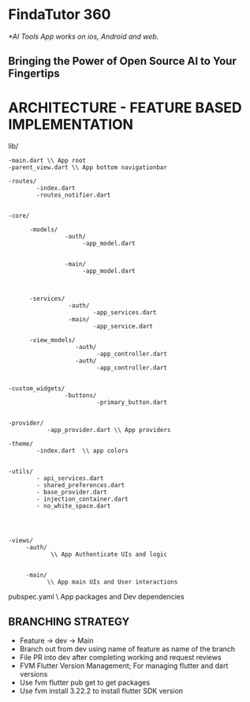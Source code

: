 # FindaTutor 360

_\*AI Tools App works on ios, Android and web._

## Bringing the Power of Open Source AI to Your Fingertips

# ARCHITECTURE - FEATURE BASED IMPLEMENTATION

lib/

    -main.dart \\ App root
    -parent_view.dart \\ App bottom navigationbar

    -routes/
            -index.dart
            -routes_notifier.dart


    -core/

          -models/
                    -auth/
                         -app_model.dart


                    -main/
                         -app_model.dart



          -services/
                     -auth/
                            -app_services.dart
                     -main/
                            -app_service.dart

          -view_models/
                       -auth/
                             -app_controller.dart
                       -auth/
                             -app_controller.dart


    -custom_widgets/
                    -buttons/
                             -primary_button.dart


    -provider/
               -app_provider.dart \\ App providers

    -theme/
            -index.dart  \\ app colors


    -utils/
            - api_services.dart
            - shared_preferences.dart
            - base_provider.dart
            - injection_container.dart
            - no_white_space.dart




    -views/
         -auth/
                \\ App Authenticate UIs and logic


         -main/
               \\ App main UIs and User interactions

pubspec.yaml \\ App packages and Dev dependencies

## BRANCHING STRATEGY

- Feature -> dev -> Main
- Branch out from dev using name of feature as name of the branch
- File PR into dev after completing working and request reviews
- FVM Flutter Version Management; For managing flutter and dart versions
- Use fvm flutter pub get to get packages
- Use fvm install 3.22.2 to install flutter SDK version
